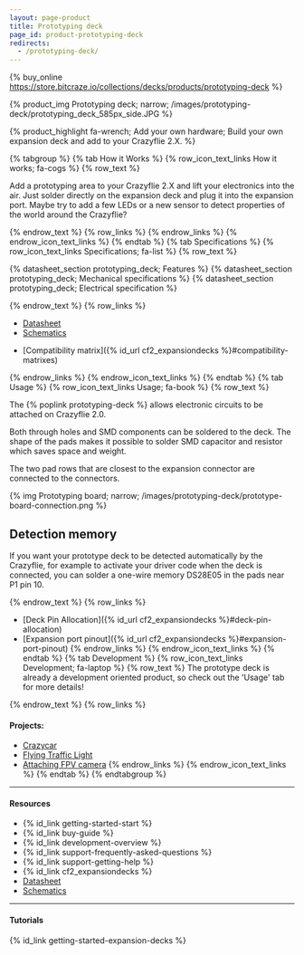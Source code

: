 ```yaml
---
layout: page-product
title: Prototyping deck
page_id: product-prototyping-deck
redirects:
  - /prototyping-deck/
---
```


{% buy_online https://store.bitcraze.io/collections/decks/products/prototyping-deck %}

{% product_img Prototyping deck; narrow;
/images/prototyping-deck/prototyping_deck_585px_side.JPG
%}

{% product_highlight
fa-wrench;
Add your own hardware;
Build your own expansion deck and add to your Crazyflie 2.X.
%}

{% tabgroup %}
{% tab How it Works %}
{% row_icon_text_links How it works; fa-cogs %}
{% row_text %}

Add a prototyping area to your Crazyflie 2.X and lift your electronics
into the air. Just solder directly on the expansion deck and plug it
into the expansion port. Maybe try to add a few LEDs or a new sensor to detect
properties of the world around the Crazyflie?

{% endrow_text %}
{% row_links %}
{% endrow_links %}
{% endrow_icon_text_links %}
{% endtab %}
{% tab Specifications %}
{% row_icon_text_links Specifications; fa-list %}
{% row_text %}

{% datasheet_section prototyping_deck; Features %}
{% datasheet_section prototyping_deck; Mechanical specifications %}
{% datasheet_section prototyping_deck; Electrical specification %}


{% endrow_text %}
{% row_links %}

- [Datasheet](/documentation/hardware/prototyping_deck/prototyping_deck-datasheet.pdf)
- [Schematics](/documentation/hardware/prototyping_deck/prototyping-revb.pdf)
* [Compatibility matrix]({% id_url cf2_expansiondecks %}#compatibility-matrixes)

{% endrow_links %}
{% endrow_icon_text_links %}
{% endtab %}
{% tab Usage %}
{% row_icon_text_links Usage; fa-book %}
{% row_text %}


The {% poplink prototyping-deck %} allows electronic circuits to be attached on Crazyflie 2.0.

Both through holes and SMD components can be soldered to the deck. The shape of the pads makes it possible to solder SMD capacitor and resistor which saves space and weight.

The two pad rows that are closest to the expansion connector are connected to the connectors.

{% img Prototyping board; narrow; /images/prototyping-deck/prototype-board-connection.png %}

## Detection memory
If you want your prototype deck to be detected automatically by the Crazyflie, for example to activate your driver code when the deck is connected, you can solder a one-wire memory DS28E05 in the pads near P1 pin 10.

{% endrow_text %}
{% row_links %}
* [Deck Pin Allocation]({% id_url cf2_expansiondecks %}#deck-pin-allocation)
* [Expansion port pinout]({% id_url cf2_expansiondecks %}#expansion-port-pinout)
{% endrow_links %}
{% endrow_icon_text_links %}
{% endtab %}
{% tab Development %}
{% row_icon_text_links Development;  fa-laptop %}
{% row_text %}
The prototype deck is already a development oriented product, so check out the 'Usage' tab for more details!

{% endrow_text %}
{% row_links %}
#### Projects:
* [Crazycar](https://www.hackster.io/evoggy/crazycar-3c14b6)
* [Flying Traffic Light](https://www.hackster.io/evoggy/flying-traffic-light-8be87d)
* [Attaching FPV camera](https://www.hackster.io/fredg/crazyflie-2-0-fpv-setup-d2fc25)
{% endrow_links %}
{% endrow_icon_text_links %}
{% endtab %}
{% endtabgroup %}

---

#### Resources

- {% id_link getting-started-start %}
- {% id_link buy-guide %}
- {% id_link development-overview %}
- {% id_link support-frequently-asked-questions %}
- {% id_link support-getting-help %}
- {% id_link cf2_expansiondecks %}
- [Datasheet](/documentation/hardware/prototyping_deck/prototyping_deck-datasheet.pdf)
- [Schematics](/documentation/hardware/prototyping_deck/prototyping-revb.pdf)

---

#### Tutorials

{% id_link getting-started-expansion-decks %}

